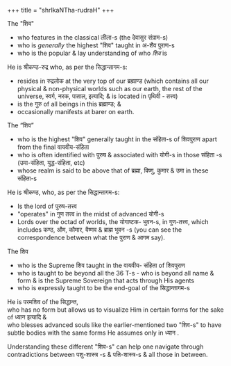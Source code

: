 +++
title = "shrIkaNTha-rudraH"
+++

The "शिव"
- who features in the classical लीला-s (the
  देवासुर संग्राम-s)
- who is *generally* the highest "शिव" taught in अ-शैव पुराण-s
- who is the popular & lay understanding of who *शिव* is

He is श्रीकण्ठ-रुद्र who, as per the सिद्धान्तागम-s:

- resides in रुद्रलोक at the very top of our ब्रह्माण्ड (which contains all our physical & non-physical worlds such as our earth, the rest of the universe, स्वर्ग, नरक, पाताल, इत्यादि; & is located in पृथिवी - तत्त्व)
- is the गुरु of all beings in this ब्रह्माण्ड; &
- occasionally manifests at barer on earth.

The “शिव” 

- who is the highest "शिव" generally taught in the संहिता-s of शिवपुराण apart from the final वायवीय-संहिता
- who is often identified with पुरुष & associated with योगी-s in those संहिता -s (उमा-संहिता,
  युद्ध-संहिता, etc)
- whose realm is said to be above that of ब्रह्मा, विष्णु, कुमार & उमा in these संहिता-s

He is श्रीकण्ठ, who, as per the सिद्धान्तागम-s:

- Is the lord of पुरुष-तत्त्व
- "operates" in गुण तत्त्व in the midst of advanced योगी-s
- Lords over the octad of worlds, the योगाष्टक- भुवन-s, in गुण-तत्त्व, which includes कण्ठ, औम, कौमार, वैष्णव & ब्राह्म भुवन -s (you can see the correspondence between what the पुराण & आगम say).

The शिव

- who is the Supreme शिव taught in the वायवीय- संहिता of शिवपुराण
- who is taught to be beyond all the 36 T-s - who is beyond all name & form & is the Supreme Sovereign that acts through His agents
- who is expressly taught to be the end-goal of the सिद्धान्तागम-s

He is परमशिव of the सिद्धान्त,  
who has no form but allows us to visualize Him in certain forms for the sake of ध्यान इत्यादि &  
who blesses advanced souls like the earlier-mentioned two "शिव-s" to have subtle bodies with the same forms He assumes only in ध्यान .

Understanding these different "शिव-s" can help one navigate through contradictions between पशु-शास्त्र -s & पति-शास्त्र-s & all those in between.